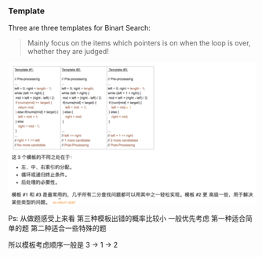 ### Template

Three are three templates for Binart Search:

>  Mainly focus on the items which pointers is on when the loop is over, whether they are judged!

![](https://github.com/sbchengyiwei/Vicky_Blog/blob/main/images/Screen%20Shot%202021-05-17%20at%203.56.54%20PM.png)

Ps: 从做题感受上来看 第三种模板出错的概率比较小 一般优先考虑 第一种适合简单的题 第二种适合一些特殊的题

所以模板考虑顺序一般是 3 -> 1 -> 2





